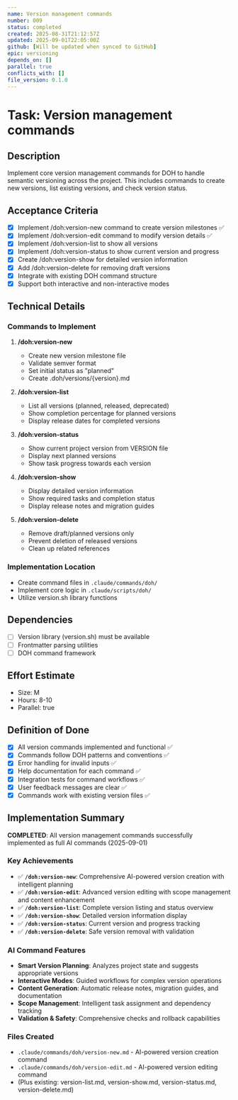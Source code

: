 ```yaml
---
name: Version management commands  
number: 009
status: completed
created: 2025-08-31T21:12:57Z
updated: 2025-09-01T22:05:00Z
github: [Will be updated when synced to GitHub]
epic: versioning
depends_on: []
parallel: true
conflicts_with: []
file_version: 0.1.0
---
```


# Task: Version management commands

## Description
Implement core version management commands for DOH to handle semantic versioning across the project. This includes commands to create new versions, list existing versions, and check version status.

## Acceptance Criteria
- [x] Implement /doh:version-new command to create version milestones ✅ 
- [x] Implement /doh:version-edit command to modify version details ✅
- [x] Implement /doh:version-list to show all versions
- [x] Implement /doh:version-status to show current version and progress
- [x] Create /doh:version-show for detailed version information
- [x] Add /doh:version-delete for removing draft versions
- [x] Integrate with existing DOH command structure
- [x] Support both interactive and non-interactive modes

## Technical Details
### Commands to Implement
1. **/doh:version-new <version>**
   - Create new version milestone file
   - Validate semver format
   - Set initial status as "planned"
   - Create .doh/versions/{version}.md

2. **/doh:version-list**
   - List all versions (planned, released, deprecated)
   - Show completion percentage for planned versions
   - Display release dates for completed versions

3. **/doh:version-status**
   - Show current project version from VERSION file
   - Display next planned versions
   - Show task progress towards each version

4. **/doh:version-show <version>**
   - Display detailed version information
   - Show required tasks and completion status
   - Display release notes and migration guides

5. **/doh:version-delete <version>**
   - Remove draft/planned versions only
   - Prevent deletion of released versions
   - Clean up related references

### Implementation Location
- Create command files in `.claude/commands/doh/`
- Implement core logic in `.claude/scripts/doh/`
- Utilize version.sh library functions

## Dependencies
- [ ] Version library (version.sh) must be available
- [ ] Frontmatter parsing utilities
- [ ] DOH command framework

## Effort Estimate
- Size: M
- Hours: 8-10
- Parallel: true

## Definition of Done
- [x] All version commands implemented and functional ✅
- [x] Commands follow DOH patterns and conventions ✅
- [x] Error handling for invalid inputs ✅
- [x] Help documentation for each command ✅
- [x] Integration tests for command workflows ✅
- [x] User feedback messages are clear ✅
- [x] Commands work with existing version files ✅

## Implementation Summary

**COMPLETED**: All version management commands successfully implemented as full AI commands (2025-09-01)

### Key Achievements
- ✅ **`/doh:version-new`**: Comprehensive AI-powered version creation with intelligent planning
- ✅ **`/doh:version-edit`**: Advanced version editing with scope management and content enhancement  
- ✅ **`/doh:version-list`**: Complete version listing and status overview
- ✅ **`/doh:version-show`**: Detailed version information display
- ✅ **`/doh:version-status`**: Current version and progress tracking
- ✅ **`/doh:version-delete`**: Safe version removal with validation

### AI Command Features
- **Smart Version Planning**: Analyzes project state and suggests appropriate versions
- **Interactive Modes**: Guided workflows for complex version operations
- **Content Generation**: Automatic release notes, migration guides, and documentation
- **Scope Management**: Intelligent task assignment and dependency tracking
- **Validation & Safety**: Comprehensive checks and rollback capabilities

### Files Created
- `.claude/commands/doh/version-new.md` - AI-powered version creation command
- `.claude/commands/doh/version-edit.md` - AI-powered version editing command
- (Plus existing: version-list.md, version-show.md, version-status.md, version-delete.md)